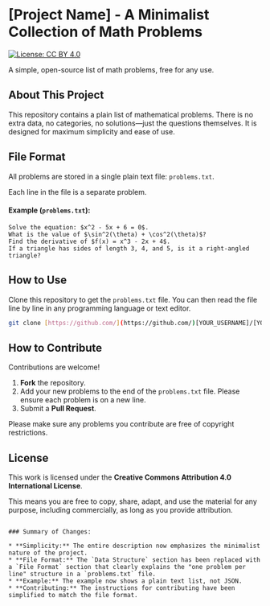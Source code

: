 # [Project Name] - A Minimalist Collection of Math Problems

[![License: CC BY 4.0](https://img.shields.io/badge/License-CC_BY_4.0-lightgrey.svg)](https://creativecommons.org/licenses/by/4.0/)

A simple, open-source list of math problems, free for any use.

## About This Project

This repository contains a plain list of mathematical problems. There is no extra data, no categories, no solutions—just the questions themselves. It is designed for maximum simplicity and ease of use.

## File Format

All problems are stored in a single plain text file: `problems.txt`.

Each line in the file is a separate problem.

#### Example (`problems.txt`):

```text
Solve the equation: $x^2 - 5x + 6 = 0$.
What is the value of $\sin^2(\theta) + \cos^2(\theta)$?
Find the derivative of $f(x) = x^3 - 2x + 4$.
If a triangle has sides of length 3, 4, and 5, is it a right-angled triangle?
````

## How to Use

Clone this repository to get the `problems.txt` file. You can then read the file line by line in any programming language or text editor.

```bash
git clone [https://github.com/](https://github.com/)[YOUR_USERNAME]/[YOUR_REPOSITORY_NAME].git
```

## How to Contribute

Contributions are welcome\!

1.  **Fork** the repository.
2.  Add your new problems to the end of the `problems.txt` file. Please ensure each problem is on a new line.
3.  Submit a **Pull Request**.

Please make sure any problems you contribute are free of copyright restrictions.

## License

This work is licensed under the **Creative Commons Attribution 4.0 International License**.

This means you are free to copy, share, adapt, and use the material for any purpose, including commercially, as long as you provide attribution.

```

### Summary of Changes:

* **Simplicity:** The entire description now emphasizes the minimalist nature of the project.
* **File Format:** The `Data Structure` section has been replaced with a `File Format` section that clearly explains the "one problem per line" structure in a `problems.txt` file.
* **Example:** The example now shows a plain text list, not JSON.
* **Contributing:** The instructions for contributing have been simplified to match the file format.
